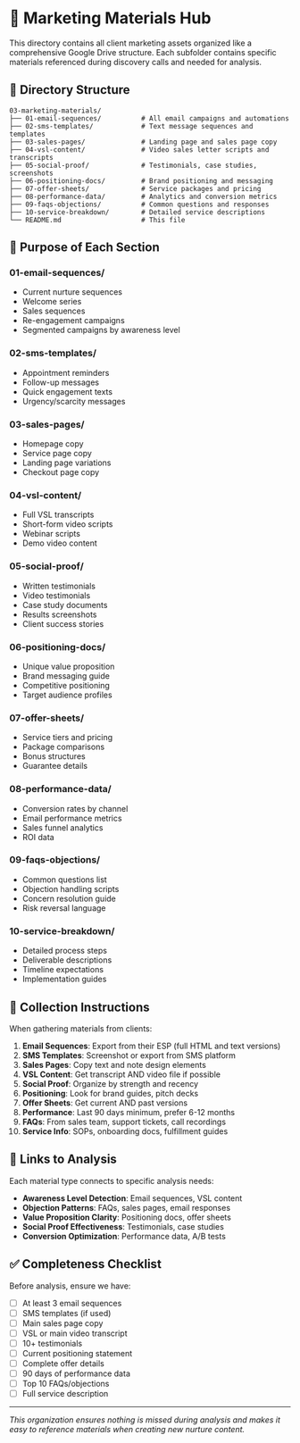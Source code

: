 # 📁 Marketing Materials Hub

This directory contains all client marketing assets organized like a comprehensive Google Drive structure. Each subfolder contains specific materials referenced during discovery calls and needed for analysis.

## 📂 Directory Structure

```
03-marketing-materials/
├── 01-email-sequences/          # All email campaigns and automations
├── 02-sms-templates/            # Text message sequences and templates
├── 03-sales-pages/              # Landing page and sales page copy
├── 04-vsl-content/              # Video sales letter scripts and transcripts
├── 05-social-proof/             # Testimonials, case studies, screenshots
├── 06-positioning-docs/         # Brand positioning and messaging
├── 07-offer-sheets/             # Service packages and pricing
├── 08-performance-data/         # Analytics and conversion metrics
├── 09-faqs-objections/          # Common questions and responses
├── 10-service-breakdown/        # Detailed service descriptions
└── README.md                    # This file
```

## 🎯 Purpose of Each Section

### 01-email-sequences/
- Current nurture sequences
- Welcome series
- Sales sequences
- Re-engagement campaigns
- Segmented campaigns by awareness level

### 02-sms-templates/
- Appointment reminders
- Follow-up messages
- Quick engagement texts
- Urgency/scarcity messages

### 03-sales-pages/
- Homepage copy
- Service page copy
- Landing page variations
- Checkout page copy

### 04-vsl-content/
- Full VSL transcripts
- Short-form video scripts
- Webinar scripts
- Demo video content

### 05-social-proof/
- Written testimonials
- Video testimonials
- Case study documents
- Results screenshots
- Client success stories

### 06-positioning-docs/
- Unique value proposition
- Brand messaging guide
- Competitive positioning
- Target audience profiles

### 07-offer-sheets/
- Service tiers and pricing
- Package comparisons
- Bonus structures
- Guarantee details

### 08-performance-data/
- Conversion rates by channel
- Email performance metrics
- Sales funnel analytics
- ROI data

### 09-faqs-objections/
- Common questions list
- Objection handling scripts
- Concern resolution guide
- Risk reversal language

### 10-service-breakdown/
- Detailed process steps
- Deliverable descriptions
- Timeline expectations
- Implementation guides

## 📝 Collection Instructions

When gathering materials from clients:

1. **Email Sequences**: Export from their ESP (full HTML and text versions)
2. **SMS Templates**: Screenshot or export from SMS platform
3. **Sales Pages**: Copy text and note design elements
4. **VSL Content**: Get transcript AND video file if possible
5. **Social Proof**: Organize by strength and recency
6. **Positioning**: Look for brand guides, pitch decks
7. **Offer Sheets**: Get current AND past versions
8. **Performance**: Last 90 days minimum, prefer 6-12 months
9. **FAQs**: From sales team, support tickets, call recordings
10. **Service Info**: SOPs, onboarding docs, fulfillment guides

## 🔗 Links to Analysis

Each material type connects to specific analysis needs:

- **Awareness Level Detection**: Email sequences, VSL content
- **Objection Patterns**: FAQs, sales pages, email responses
- **Value Proposition Clarity**: Positioning docs, offer sheets
- **Social Proof Effectiveness**: Testimonials, case studies
- **Conversion Optimization**: Performance data, A/B tests

## ✅ Completeness Checklist

Before analysis, ensure we have:
- [ ] At least 3 email sequences
- [ ] SMS templates (if used)
- [ ] Main sales page copy
- [ ] VSL or main video transcript
- [ ] 10+ testimonials
- [ ] Current positioning statement
- [ ] Complete offer details
- [ ] 90 days of performance data
- [ ] Top 10 FAQs/objections
- [ ] Full service description

---

*This organization ensures nothing is missed during analysis and makes it easy to reference materials when creating new nurture content.*